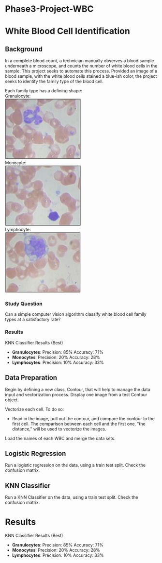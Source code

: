 # Phase3-Project-WBC

# White Blood Cell Identification
## Background
In a complete blood count, a technician manually observes a blood sample underneath a microscope, and counts the number of white blood cells in the sample.  This project seeks to automate this process.  Provided an image of a blood sample, with the white blood cells stained a blue-ish color, the project seeks to identify the family type of the blood cell.

Each family type has a defining shape:  
Granulocyte:  
<img src="Presentation/Images/granulocyte.png" width=250, height=200>   
Monocyte:  
<img src="Presentation/Images/lymphocyte.png" width=250, height=200>   
Lymphocyte:  
<img src="Presentation/Images/monocyte.png" width=250, height=200>   

### Study Question
Can a simple computer vision algorithm classify white blood cell family types at a satisfactory rate?

### Results
KNN Classifier Results (Best)
- **Granulocytes**: Precision: 85% Accuracy: 71%
- **Monocytes**: Precision: 20% Accuracy: 28%
- **Lymphocytes**: Precision: 10% Accuracy: 33%

## Data Preparation
Begin by defining a new class, Contour, that will help to manage the data input and vectorization process.  Display one image from a test Contour object.

Vectorize each cell.  To do so:
- Read in the image, pull out the contour, and compare the contour to the first cell.
The comparison between each cell and the first one, "the distance," will be used to vectorize the images.

Load the names of each WBC and merge the data sets.

## Logistic Regression  
Run a logistic regression on the data, using a train test split.  Check the confusion matrix.

## KNN Classifier
Run a KNN Classifier on the data, using a train test split.  Check the confusion matrix.

# Results
KNN Classifier Results (Best)
- **Granulocytes**: Precision: 85% Accuracy: 71%
- **Monocytes**: Precision: 20% Accuracy: 28%
- **Lymphocytes**: Precision: 10% Accuracy: 33%